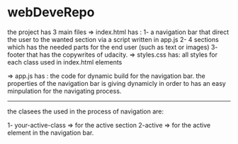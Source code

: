 # webDeveRepo
the project has 3 main files
=> index.html
has :	1- a navigation bar that direct the user to the wanted section via a script written in app.js
	2- 4 sections which has the needed parts for the end user (such as text or images)
	3- footer that has the copywrites of udacity.
=> styles.css
has: 	all styles for each class used in index.html elements

=> app.js 
has :	the code for dynamic build for the navigation bar.
	the properties of the navigation bar is giving dynamicly in order to has an easy minpulation for the navigating process.
_____________________________________________________________________________________________________________________________________
the clasees the used in the process of navigation are:

1- your-active-class 	=> 	for the active section
2-active 		=>	for the active element in the navigation bar.
